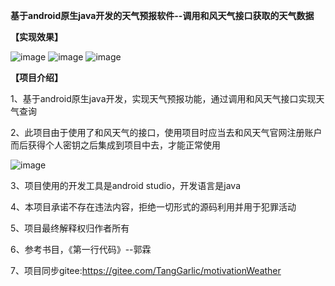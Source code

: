 **基于android原生java开发的天气预报软件--调用和风天气接口获取的天气数据**


**【实现效果】**

![image](https://user-images.githubusercontent.com/81294772/157006693-2318bf73-9413-45a6-9691-9c31527c3674.png)
![image](https://user-images.githubusercontent.com/81294772/157006739-9242747e-e900-4c7b-896f-526ed9934c63.png)
![image](https://user-images.githubusercontent.com/81294772/157006775-23221f37-243f-432b-9396-3f12f450b9d9.png)



**【项目介绍】**

1、基于android原生java开发，实现天气预报功能，通过调用和风天气接口实现天气查询

2、此项目由于使用了和风天气的接口，使用项目时应当去和风天气官网注册账户而后获得个人密钥之后集成到项目中去，才能正常使用

![image](https://user-images.githubusercontent.com/81294772/157006292-d5513d8e-5011-41f9-a15e-87292dda7e71.png)

3、项目使用的开发工具是android studio，开发语言是java

4、本项目承诺不存在违法内容，拒绝一切形式的源码利用并用于犯罪活动

5、项目最终解释权归作者所有

6、参考书目，《第一行代码》--郭霖

7、项目同步gitee:https://gitee.com/TangGarlic/motivationWeather
